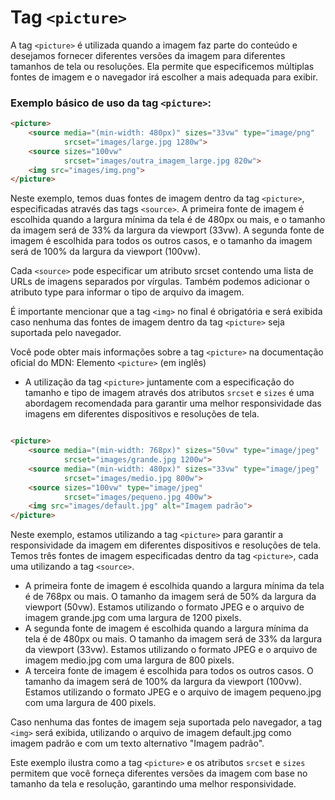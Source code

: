 # Tag ``<picture>``

A tag ``<picture>`` é utilizada quando a imagem faz parte do conteúdo e desejamos fornecer diferentes versões da imagem para diferentes tamanhos de tela ou resoluções. Ela permite que especificemos múltiplas fontes de imagem e o navegador irá escolher a mais adequada para exibir.

### Exemplo básico de uso da tag ``<picture>``:

```html
<picture>
    <source media="(min-width: 480px)" sizes="33vw" type="image/png"
            srcset="images/large.jpg 1280w">
    <source sizes="100vw"
            srcset="images/outra_imagem_large.jpg 820w">
    <img src="images/img.png">
</picture>
```

Neste exemplo, temos duas fontes de imagem dentro da tag ``<picture>``, especificadas através das tags ``<source>``. A primeira fonte de imagem é escolhida quando a largura mínima da tela é de 480px ou mais, e o tamanho da imagem será de 33% da largura da viewport (33vw). A segunda fonte de imagem é escolhida para todos os outros casos, e o tamanho da imagem será de 100% da largura da viewport (100vw).

Cada ``<source>`` pode especificar um atributo srcset contendo uma lista de URLs de imagens separados por vírgulas. Também podemos adicionar o atributo type para informar o tipo de arquivo da imagem.

É importante mencionar que a tag ``<img>`` no final é obrigatória e será exibida caso nenhuma das fontes de imagem dentro da tag ``<picture>`` seja suportada pelo navegador.

Você pode obter mais informações sobre a tag ``<picture>`` na documentação oficial do MDN: Elemento ``<picture>`` (em inglês)

- A utilização da tag ``<picture>`` juntamente com a especificação do tamanho e tipo de imagem através dos atributos ``srcset`` e ``sizes`` é uma abordagem recomendada para garantir uma melhor responsividade das imagens em diferentes dispositivos e resoluções de tela.

```html

<picture>
    <source media="(min-width: 768px)" sizes="50vw" type="image/jpeg"
            srcset="images/grande.jpg 1200w">
    <source media="(min-width: 480px)" sizes="33vw" type="image/jpeg"
            srcset="images/medio.jpg 800w">
    <source sizes="100vw" type="image/jpeg"
            srcset="images/pequeno.jpg 400w">
    <img src="images/default.jpg" alt="Imagem padrão">
</picture>
```

Neste exemplo, estamos utilizando a tag ``<picture>`` para garantir a responsividade da imagem em diferentes dispositivos e resoluções de tela. Temos três fontes de imagem especificadas dentro da tag ``<picture>``, cada uma utilizando a tag ``<source>``.

- A primeira fonte de imagem é escolhida quando a largura mínima da tela é de 768px ou mais. O tamanho da imagem será de 50% da largura da viewport (50vw). Estamos utilizando o formato JPEG e o arquivo de imagem grande.jpg com uma largura de 1200 pixels.
- A segunda fonte de imagem é escolhida quando a largura mínima da tela é de 480px ou mais. O tamanho da imagem será de 33% da largura da viewport (33vw). Estamos utilizando o formato JPEG e o arquivo de imagem medio.jpg com uma largura de 800 pixels.
- A terceira fonte de imagem é escolhida para todos os outros casos. O tamanho da imagem será de 100% da largura da viewport (100vw). Estamos utilizando o formato JPEG e o arquivo de imagem pequeno.jpg com uma largura de 400 pixels.

Caso nenhuma das fontes de imagem seja suportada pelo navegador, a tag ``<img>`` será exibida, utilizando o arquivo de imagem default.jpg como imagem padrão e com um texto alternativo "Imagem padrão".

Este exemplo ilustra como a tag ``<picture>`` e os atributos ``srcset`` e ``sizes`` permitem que você forneça diferentes versões da imagem com base no tamanho da tela e resolução, garantindo uma melhor responsividade.